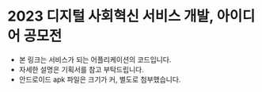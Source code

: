 # 2023 디지털 사회혁신 서비스 개발, 아이디어 공모전

- 본 링크는 서비스가 되는 어플리케이션의 코드입니다.
- 자세한 설명은 기획서를 참고 부탁드립니다.
- 안드로이드 apk 파일은 크기가 커, 별도로 첨부했습니다. 
